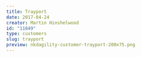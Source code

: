 ```yaml
---
title: Trayport
date: 2017-04-24
creator: Martin Hinshelwood
id: "11849"
type: customers
slug: trayport
preview: nkdagility-customer-trayport-200x75.png
---
```

